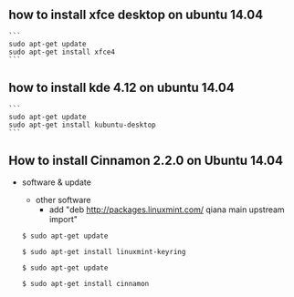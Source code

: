how to install xfce desktop on ubuntu 14.04
-------------------------------------------

    ```
    sudo apt-get update
    sudo apt-get install xfce4
    ```

how to install kde 4.12 on ubuntu 14.04
---------------------------------------

    ```
    sudo apt-get update
    sudo apt-get install kubuntu-desktop
    ```
    
How to install Cinnamon 2.2.0 on Ubuntu 14.04
---------------------------------------------
* software & update
    * other software
        * add "deb http://packages.linuxmint.com/ qiana main upstream import"
    
    ```
    $ sudo apt-get update
    
    $ sudo apt-get install linuxmint-keyring
    
    $ sudo apt-get update
    
    $ sudo apt-get install cinnamon
    ```